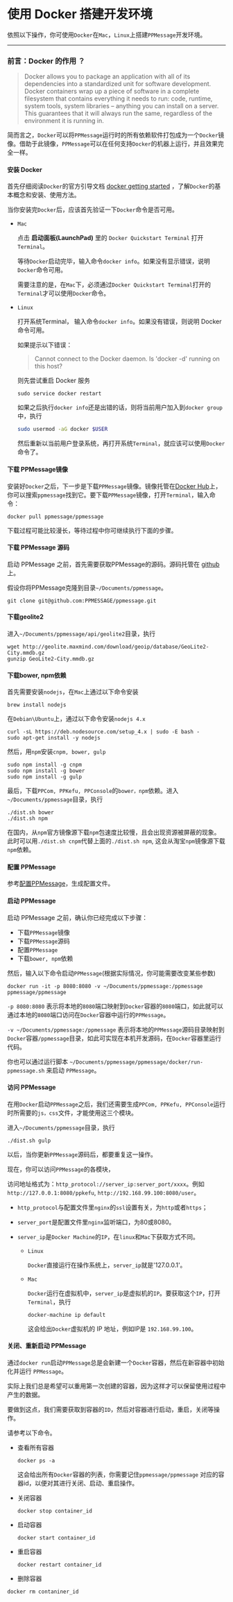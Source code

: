 # 使用 Docker 搭建开发环境

依照以下操作，你可使用`Docker`在`Mac`，`Linux`上搭建`PPMessage`开发环境。

---

### 前言：Docker 的作用 ？
> Docker allows you to package an application with all of its dependencies into a standardized unit for software development. Docker containers wrap up a piece of software in a complete filesystem that contains everything it needs to run: code, runtime, system tools, system libraries – anything you can install on a server. This guarantees that it will always run the same, regardless of the environment it is running in.

简而言之，`Docker`可以将`PPMessage`运行时的所有依赖软件打包成为一个`Docker`镜像。借助于此镜像，`PPMessage`可以在任何支持`Docker`的机器上运行，并且效果完全一样。

#### 安装 Docker
首先仔细阅读`Docker`的官方引导文档 [docker getting started](https://docs.docker.com/mac/) ，了解`Docker`的基本概念和安装、使用方法。

当你安装完`Docker`后，应该首先验证一下`Docker`命令是否可用。

* `Mac`
 
  点击 **启动面板(LaunchPad)** 里的 `Docker Quickstart Terminal` 打开 `Terminal`。
  
  等待`Docker`启动完毕，输入命令`docker info`。如果没有显示错误，说明`Docker`命令可用。
  
  需要注意的是，在`Mac`下，必须通过`Docker Quickstart Terminal`打开的`Terminal`才可以使用`Docker`命令。

* `Linux`
  
  打开系统Terminal， 输入命令`docker info`。如果没有错误，则说明 Docker 命令可用。
  
  如果提示以下错误：

  > Cannot connect to the Docker daemon. Is 'docker -d' running on this host?

  则先尝试重启 Docker 服务

  ```
  sudo service docker restart
  ```
  
  如果之后执行`docker info`还是出错的话，则将当前用户加入到`docker group`中，执行

  ```bash
  sudo usermod -aG docker $USER
  ```

  然后重新以当前用户登录系统，再打开系统`Terminal`，就应该可以使用`Docker`命令了。

#### 下载 PPMessage镜像
安装好`Docker`之后，下一步是下载`PPMessage`镜像。镜像托管在[Docker Hub](https://hub.docker.com/r/ppmessage/ppmessage/)上，你可以搜索`ppmessage`找到它。要下载`PPMessage`镜像，打开`Terminal`，输入命令：

```
docker pull ppmessage/ppmessage
```

下载过程可能比较漫长，等待过程中你可继续执行下面的步骤。

#### 下载 PPMessage 源码
启动 PPMessage 之前，首先需要获取PPMessage的源码。源码托管在 [github](https://github.com/PPMESSAGE/ppmessage) 上。

假设你将PPMessage克隆到目录`~/Documents/ppmessage`。

```
git clone git@github.com:PPMESSAGE/ppmessage.git
```

#### 下载geolite2
进入`~/Documents/ppmessage/api/geolite2`目录，执行

```
wget http://geolite.maxmind.com/download/geoip/database/GeoLite2-City.mmdb.gz
gunzip GeoLite2-City.mmdb.gz
```

#### 下载bower, npm依赖
首先需要安装`nodejs`，在`Mac`上通过以下命令安装

```
brew install nodejs
```

在`Debian\Ubuntu`上，通过以下命令安装`nodejs 4.x`

```
curl -sL https://deb.nodesource.com/setup_4.x | sudo -E bash -
sudo apt-get install -y nodejs
```

然后，用`npm`安装`cnpm, bower, gulp`

```
sudo npm install -g cnpm
sudo npm install -g bower
sudo npm install -g gulp
```

最后，下载`PPCom, PPKefu, PPConsole`的`bower，npm`依赖。进入`~/Documents/ppmessage`目录，执行

```
./dist.sh bower
./dist.sh npm
```
在国内，从`npm`官方镜像源下载`npm`包速度比较慢，且会出现资源被屏蔽的现象。此时可以用`./dist.sh cnpm`代替上面的`./dist.sh npm`, 这会从淘宝`npm`镜像源下载`npm`依赖。

#### 配置 PPMessage
参考[配置PPMessage](./config-ppmessage.md)，生成配置文件。

#### 启动 PPMessage
启动 PPMessage 之前，确认你已经完成以下步骤：
* 下载`PPMessage`镜像
* 下载`PPMessage`源码
* 配置`PPMessage`
* 下载`bower, npm`依赖

然后，输入以下命令启动`PPMessage`(根据实际情况，你可能需要改变某些参数)

```
docker run -it -p 8080:8080 -v ~/Documents/ppmessage:/ppmessage ppmessage/ppmessage
```

`-p 8080:8080` 表示将本地的`8080`端口映射到`Docker`容器的`8080`端口，如此就可以通过本地的`8080`端口访问在`Docker`容器中运行的`PPMessage`。

`-v ~/Documents/ppmessage:/ppmessage` 表示将本地的`PPMessage`源码目录映射到`Docker`容器`/ppmessage`目录，如此可实现在本机开发源码，在`Docker`容器里运行代码。

你也可以通过运行脚本 `~/Documents/ppmessage/ppmessage/docker/run-ppmessage.sh` 来启动 `PPMessage`。


#### 访问 PPMessage
在用`Docker`启动`PPMessage`之后，我们还需要生成`PPCom, PPKefu, PPConsole`运行时所需要的`js，css`文件，才能使用这三个模块。

进入`~/Documents/ppmessage`目录，执行

```
./dist.sh gulp
```
以后，当你更新`PPMessage`源码后，都要重复这一操作。

现在，你可以访问`PPMessage`的各模块，

访问地址格式为：`http_protocol://server_ip:server_port/xxxx`。例如`http://127.0.0.1:8080/ppkefu`, `http://192.168.99.100:8080/user`。

* `http_protocol`与配置文件里`nginx`的`ssl`设置有关，为`http`或者`https`；

* `server_port`是配置文件里`nginx`监听端口，为80或8080。

* `server_ip`是`Docker Machine`的`IP`，在`linux`和`Mac`下获取方式不同。

  * `Linux`
  
    `Docker`直接运行在操作系统上，`server_ip`就是'127.0.0.1'。

  * `Mac`

    `Docker`运行在虚拟机中，`server_ip`是虚拟机的`IP`。要获取这个`IP`，打开`Terminal`，执行

    ```
    docker-machine ip default
    ```

    这会给出`Docker`虚拟机的 IP 地址，例如IP是 `192.168.99.100`。


#### 关闭、重新启动 PPMessage
通过`docker run`启动`PPMessage`总是会新建一个`Docker`容器，然后在新容器中初始化并运行 `PPMessage`。

实际上我们总是希望可以重用第一次创建的容器，因为这样才可以保留使用过程中产生的数据。

要做到这点，我们需要获取到容器的`ID`，然后对容器进行启动，重启，关闭等操作。

请参考以下命令。

* 查看所有容器 
  
  ```
  docker ps -a
  ```
  这会给出所有`Docker`容器的列表，你需要记住`ppmessage/ppmessage` 对应的容器id，以便对其进行关闭、启动、重启操作。

* 关闭容器
  
  ```
  docker stop container_id
  ```

* 启动容器
  
  ```
  docker start container_id
  ```

* 重启容器
  
  ```
  docker restart container_id
  ```

* 删除容器
 
 ```
 docker rm contaniner_id
 ```
